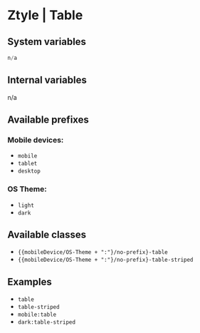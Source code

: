 # Ztyle | Table

## System variables

```php
n/a
```

## Internal variables

n/a

## Available prefixes

### Mobile devices:
- `mobile`
- `tablet`
- `desktop`

### OS Theme: 
- `light`
- `dark`

## Available classes

- `{{mobileDevice/OS-Theme + ":"}/no-prefix}-table`
- `{{mobileDevice/OS-Theme + ":"}/no-prefix}-table-striped`

## Examples

- `table`
- `table-striped`
- `mobile:table`
- `dark:table-striped`
